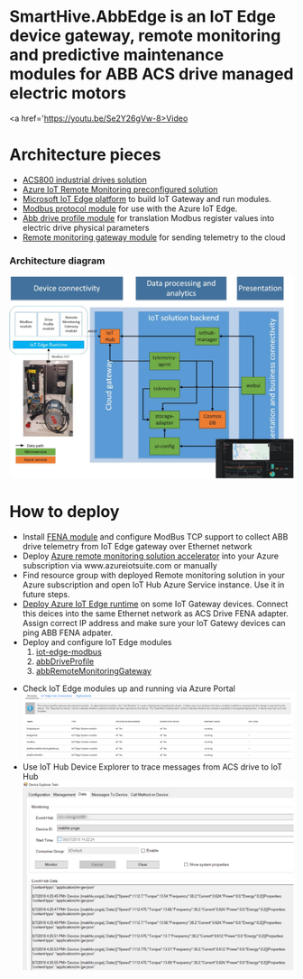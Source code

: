 # SmartHive.AbbEdge is an IoT Edge device gateway, remote monitoring and predictive maintenance modules for ABB ACS drive managed electric motors 
<a href='https://youtu.be/Se2Y26gVw-8>Video</a>
<h1>Architecture pieces</h1>
<ul>
<li><a href='https://new.abb.com/drives/low-voltage-ac/industrial-drives/industrial-acs800-series'>ACS800 industrial drives solution</a></li>
<li><a href='https://github.com/Azure/azure-iot-remote-monitoring'>Azure IoT Remote Monitoring preconfigured solution</a></li>
<li><a href="https://github.com/Azure/iotedge">Microsoft IoT Edge platform</a> to build IoT Gateway and run modules.</li>
<li><a href="https://github.com/Azure/iot-edge-modbus">Modbus protocol module</a> for use with the Azure IoT Edge.</li>
<li><a href="https://github.com/MaxKhlupnov/SmartHive.AbbEdge/tree/master/AbbEdge/modules/abbDriveProfile">Abb drive profile module</a> for translation Modbus register values into electric drive physical parameters</li>
<li><a href="https://github.com/MaxKhlupnov/SmartHive.AbbEdge/tree/master/AbbEdge/modules/abbRemoteMonitoringGateway">Remote monitoring gateway module</a> for sending telemetry to the cloud</li>
</ul>
<h3>Architecture diagram</h3>
<img src="https://github.com/MaxKhlupnov/SmartHive.AbbEdge/blob/master/Docs/Images/Architecture.jpg?raw=true"/>
<h1>How to deploy</h1>
<ul>
<li>Install <a href='https://new.abb.com/drives/connectivity/fieldbus-connectivity/modbus-tcp/fena-11'>FENA module</a> and configure ModBus TCP support to collect ABB drive telemetry from IoT Edge gateway over Ethernet network</li>
<li>Deploy <a href='https://docs.microsoft.com/en-us/azure/iot-accelerators/iot-accelerators-remote-monitoring-sample-walkthrough'>Azure remote monitoring solution accelerator</a> into your Azure subscription via www.azureiotsuite.com or manually</li>
<li>Find resource group with deployed Remote monitoring solution in your Azure subscription and open IoT Hub Azure Service instance. Use it in future steps.</li>
<li><a href='https://docs.microsoft.com/en-us/azure/iot-edge/'>Deploy Azure IoT Edge runtime</a> on some IoT Gateway devices. Connect this deices into the same Ethernet network as ACS Drive FENA adapter. Assign correct IP address and make sure your IoT Gatewy devices can ping ABB FENA adpater.</li>
  <li>Deploy and configure IoT Edge modules
   <ol>
  <li><a href="https://github.com/MaxKhlupnov/SmartHive.AbbEdge/blob/master/Docs/Modbus-module-configuration.md">iot-edge-modbus</a></li>
  <li><a href="https://github.com/MaxKhlupnov/SmartHive.AbbEdge/blob/master/Docs/abbDriveProfile-module-configuration.md">abbDriveProfile</a></li>
  <li><a href="https://github.com/MaxKhlupnov/SmartHive.AbbEdge/blob/master/Docs/abbRemoteMonitoringGateway.md">abbRemoteMonitoringGateway</a></li>
    </ol>
  </p>
</li>
<li>Check IoT Edge modules up and running via Azure Portal<br>
<img src="https://github.com/MaxKhlupnov/SmartHive.AbbEdge/blob/master/Docs/Images/EdgeModulesPicture.PNG?raw=true"/></li>
<li>Use IoT Hub Device Explorer to trace messages from ACS drive to IoT Hub<br/>
<img src='https://github.com/MaxKhlupnov/SmartHive.AbbEdge/blob/master/Docs/Images/DeviceExplorer.png?raw=true'/></li>
</ul>
